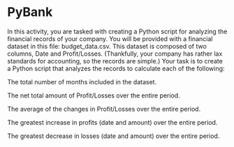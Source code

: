 # PyBank

In this activity, you are tasked with creating a Python script for analyzing the financial records of your company. You will be provided with a financial dataset in this file: budget_data.csv. This dataset is composed of two columns, Date and Profit/Losses. (Thankfully, your company has rather lax standards for accounting, so the records are simple.)
Your task is to create a Python script that analyzes the records to calculate each of the following:


The total number of months included in the dataset.


The net total amount of Profit/Losses over the entire period.


The average of the changes in Profit/Losses over the entire period.


The greatest increase in profits (date and amount) over the entire period.


The greatest decrease in losses (date and amount) over the entire period.
